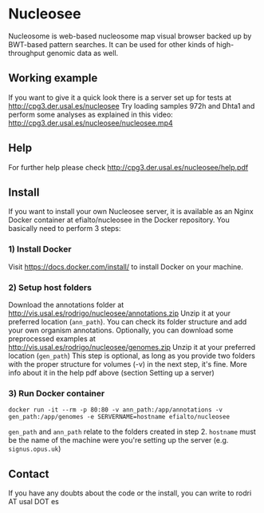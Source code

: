 # Nucleosee

Nucleosome is web-based nucleosome map visual browser backed up by BWT-based pattern searches. It can be used for other kinds of high-throughput genomic data as well.

## Working example
If you want to give it a quick look there is a server set up for tests at http://cpg3.der.usal.es/nucleosee
Try loading samples 972h and Dhta1 and perform some analyses as explained in this video: http://cpg3.der.usal.es/nucleosee/nucleosee.mp4

## Help 
For further help please check http://cpg3.der.usal.es/nucleosee/help.pdf

## Install
If you want to install your own Nucleosee server, it is available as an Nginx Docker container at efialto/nucleosee in the Docker repository.
You basically need to perform 3 steps:
### 1) Install Docker
Visit https://docs.docker.com/install/ to install Docker on your machine.
### 2) Setup host folders
Download the annotations folder at http://vis.usal.es/rodrigo/nucleosee/annotations.zip
Unzip it at your preferred location (`ann_path`). You can check its folder structure and add 
your own organism annotations.
Optionally, you can download some preprocessed examples at http://vis.usal.es/rodrigo/nucleosee/genomes.zip
Unzip it at your preferred location (`gen_path`)
This step is optional, as long as you provide two folders with the proper structure for volumes (-v) in the next step, it's fine. More info about it in the help pdf above (section Setting up a server)
### 3) Run Docker container
```
docker run -it --rm -p 80:80 -v ann_path:/app/annotations -v gen_path:/app/genomes -e SERVERNAME=hostname efialto/nucleosee
```
`gen_path` and `ann_path` relate to the folders created in step 2. `hostname` must be the name of the machine were you're setting up the server (e.g. `signus.opus.uk`)

## Contact
If you have any doubts about the code or the install, you can write to rodri AT usal DOT es


